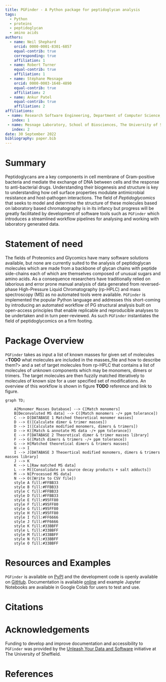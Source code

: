 ```yaml
---
title: PGFinder - A Python package for peptidoglycan analysis
tags:
  - Python
  - proteins
  - peptidoglycan
  - amino acids
authors:
  - name: Neil Shephard
    orcid: 0000-0001-8301-6857
    equal-contrib: true
    corresponding: true
    affiliation: 1
  - name: Robert Turner
    equal-contrib: true
    affiliation: 1
  - name: Stéphane Mesnage
    orcid: 0000-0003-1648-4890
    equal-contrib: true
    affiliation: 2
  - name: Ankur Patel
    equal-contrib: true
    affiliation: 2
affiliations:
 - name: Research Software Engineering, Department of Computer Science, The University of Sheffield
   index: 1
 - name: Mesnage Laboratory, School of Biosciences, The University of Sheffield
   index: 2
date: 30 September 2022
bibliography: paper.bib
---
```


# Summary

Peptidoglycans are a key components in cell membrane of Gram-positive bacteria
and mediate the exchange of DNA between cells and the response to anti-bacterial
drugs. Understanding their biogenesis and structure is key to understanding how
cell surface properties modulate antimicrobial resistance and host-pathogen
interactions. The field of _Peptidoglycomics_ that seeks to model and determine
the structure of these molecules based on laboratory based chromatography is in
its infancy but progress will be greatly facilitated by development of software
tools such as `PGFinder` which introduces a streamlined workflow pipelines for
analysing and working with laboratory generated data.

# Statement of need

The fields of Proteomics and Glycomics have many software solutions available,
but none are currently suited to the analysis of peptidoglycan molecules which are
made from a backbone of glycan chains with peptide side-chains each of which are
themselves composed of unusual sugars and amino acids. As a consequence researchers
have traditionally relied on laborious and error prone manual analysis of data
generated from reversed-phase High-Pressure Liquid Chromatography (rp-HPLC) and
mass spectroscopy (MS) as no automated tools were available. `PGFinder` is
implemented the popular Python language and addresses this short-coming by
introducing an automated workflow of PG structural analysis built on open-access
principles that enable replicable and reproducible analyses to be undertaken and in
turn peer-reviewed. As such `PGFinder` instantiates the field of peptidoglycomics
on a firm footing.

# Package Overview

`PGFinder` takes as input a list of known masses for given set of molecules
<**TODO** what molecules are included in the masses_file and how to describe them?>
and a set of target molecules from rp-HPLC that contains a list of molecules of
unknown components which may be monomers, dimers or trimers. The target molecules
are then fuzzily matched itteratively to molecules of known size for a user specified
set of modifications. An overview of this workflow is shown in figure **TODO**
reference and link to figure.

```{mermaid}
graph TD;

    A[Monomer Masses Database] --> C[Match monomers]
    B[Deconvoluted MS data] --> C([Match monomers -/+ ppm tolerance])
    C --> D[DATABASE 1 Matched theoretical monomer masses]
    D --> E([Calculate dimer & trimer masses])
    D --> I([Calculate modified monomers, dimers & trimers])
    D --> K([Match & annotate MS data -/+ ppm tolerance])
    E --> F[DATABASE 2 Theoretical dimer & trimer masses library]
    F --> G([Match dimers & trimers -/+ ppm tolerance])
    G --> H[Matched theoretical dimers & trimers masses]
    H --> I
    I --> J[DATABASE 3 Theoertical modified monomers, dimers & trimers masses library]
    J --> K
    K --> L[Raw matched MS data]
    L --> M([Consolidate in source decay products + salt adducts])
    M --> N[Processed MS data]
    N --> O([Write to CSV file])
    style A fill:#FFBB33
    style B fill:#FFBB33
    style C fill:#FFBB33
    style D fill:#FFBB33
    style E fill:#95FF80
    style F fill:#95FF80
    style G fill:#95FF80
    style H fill:#95FF80
    style I fill:#FF6666
    style J fill:#FF6666
    style K fill:#33BBFF
    style L fill:#33BBFF
    style M fill:#33BBFF
    style N fill:#33BBFF
    style O fill:#33BBFF
```

# Resources and Examples

`PGFinder` is available on [PyPI]() and the development code is openly available on
[GitHub](). Documentation is available [online]() and example Jupyter Notebooks are
available in Google Colab for users to test and use.

# Citations


# Acknowledgements

Funding to develop and improve documentation and accessibility to `PGFinder` was
provided by the [Unleash Your Data and Software](https://www.sheffield.ac.uk/library/rdm/unleashdatasoftware)
initiative at The University of Sheffield.

<!-- We acknowledge contributions from Brigitta Sipocz, Syrtis Major, and Semyeong -->
<!-- Oh, and support from Kathryn Johnston during the genesis of this project. -->

# References
